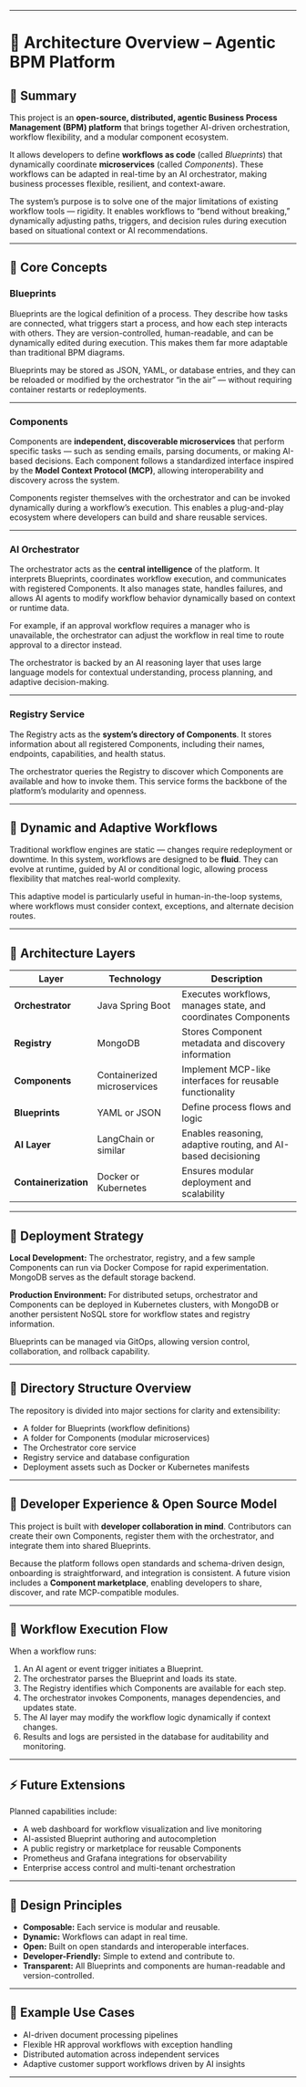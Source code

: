 
---

# 🧩 Architecture Overview – Agentic BPM Platform

## 📘 Summary

This project is an **open-source, distributed, agentic Business Process Management (BPM) platform** that brings together AI-driven orchestration, workflow flexibility, and a modular component ecosystem.

It allows developers to define **workflows as code** (called *Blueprints*) that dynamically coordinate **microservices** (called *Components*). These workflows can be adapted in real-time by an AI orchestrator, making business processes flexible, resilient, and context-aware.

The system’s purpose is to solve one of the major limitations of existing workflow tools — rigidity. It enables workflows to “bend without breaking,” dynamically adjusting paths, triggers, and decision rules during execution based on situational context or AI recommendations.

---

## 🧱 Core Concepts

### **Blueprints**

Blueprints are the logical definition of a process. They describe how tasks are connected, what triggers start a process, and how each step interacts with others.
They are version-controlled, human-readable, and can be dynamically edited during execution. This makes them far more adaptable than traditional BPM diagrams.

Blueprints may be stored as JSON, YAML, or database entries, and they can be reloaded or modified by the orchestrator “in the air” — without requiring container restarts or redeployments.

---

### **Components**

Components are **independent, discoverable microservices** that perform specific tasks — such as sending emails, parsing documents, or making AI-based decisions.
Each component follows a standardized interface inspired by the **Model Context Protocol (MCP)**, allowing interoperability and discovery across the system.

Components register themselves with the orchestrator and can be invoked dynamically during a workflow’s execution. This enables a plug-and-play ecosystem where developers can build and share reusable services.

---

### **AI Orchestrator**

The orchestrator acts as the **central intelligence** of the platform. It interprets Blueprints, coordinates workflow execution, and communicates with registered Components.
It also manages state, handles failures, and allows AI agents to modify workflow behavior dynamically based on context or runtime data.

For example, if an approval workflow requires a manager who is unavailable, the orchestrator can adjust the workflow in real time to route approval to a director instead.

The orchestrator is backed by an AI reasoning layer that uses large language models for contextual understanding, process planning, and adaptive decision-making.

---

### **Registry Service**

The Registry acts as the **system’s directory of Components**.
It stores information about all registered Components, including their names, endpoints, capabilities, and health status.

The orchestrator queries the Registry to discover which Components are available and how to invoke them. This service forms the backbone of the platform’s modularity and openness.

---

## 🧠 Dynamic and Adaptive Workflows

Traditional workflow engines are static — changes require redeployment or downtime.
In this system, workflows are designed to be **fluid**. They can evolve at runtime, guided by AI or conditional logic, allowing process flexibility that matches real-world complexity.

This adaptive model is particularly useful in human-in-the-loop systems, where workflows must consider context, exceptions, and alternate decision routes.

---

## 🧩 Architecture Layers

| Layer                | Technology                  | Description                                                   |
| -------------------- |-----------------------------| ------------------------------------------------------------- |
| **Orchestrator**     | Java Spring Boot            | Executes workflows, manages state, and coordinates Components |
| **Registry**         | MongoDB                     | Stores Component metadata and discovery information           |
| **Components**       | Containerized microservices | Implement MCP-like interfaces for reusable functionality      |
| **Blueprints**       | YAML or JSON                | Define process flows and logic                                |
| **AI Layer**         | LangChain or similar        | Enables reasoning, adaptive routing, and AI-based decisioning |
| **Containerization** | Docker or Kubernetes        | Ensures modular deployment and scalability                    |

---

## 🧭 Deployment Strategy

**Local Development:**
The orchestrator, registry, and a few sample Components can run via Docker Compose for rapid experimentation. MongoDB serves as the default storage backend.

**Production Environment:**
For distributed setups, orchestrator and Components can be deployed in Kubernetes clusters, with MongoDB or another persistent NoSQL store for workflow states and registry information.

Blueprints can be managed via GitOps, allowing version control, collaboration, and rollback capability.

---

## 🔗 Directory Structure Overview

The repository is divided into major sections for clarity and extensibility:

* A folder for Blueprints (workflow definitions)
* A folder for Components (modular microservices)
* The Orchestrator core service
* Registry service and database configuration
* Deployment assets such as Docker or Kubernetes manifests

---

## 🚀 Developer Experience & Open Source Model

This project is built with **developer collaboration in mind**.
Contributors can create their own Components, register them with the orchestrator, and integrate them into shared Blueprints.

Because the platform follows open standards and schema-driven design, onboarding is straightforward, and integration is consistent.
A future vision includes a **Component marketplace**, enabling developers to share, discover, and rate MCP-compatible modules.

---

## 🧩 Workflow Execution Flow

When a workflow runs:

1. An AI agent or event trigger initiates a Blueprint.
2. The orchestrator parses the Blueprint and loads its state.
3. The Registry identifies which Components are available for each step.
4. The orchestrator invokes Components, manages dependencies, and updates state.
5. The AI layer may modify the workflow logic dynamically if context changes.
6. Results and logs are persisted in the database for auditability and monitoring.

---

## ⚡ Future Extensions

Planned capabilities include:

* A web dashboard for workflow visualization and live monitoring
* AI-assisted Blueprint authoring and autocompletion
* A public registry or marketplace for reusable Components
* Prometheus and Grafana integrations for observability
* Enterprise access control and multi-tenant orchestration

---

## 🧩 Design Principles

* **Composable:** Each service is modular and reusable.
* **Dynamic:** Workflows can adapt in real time.
* **Open:** Built on open standards and interoperable interfaces.
* **Developer-Friendly:** Simple to extend and contribute to.
* **Transparent:** All Blueprints and components are human-readable and version-controlled.

---

## 🧠 Example Use Cases

* AI-driven document processing pipelines
* Flexible HR approval workflows with exception handling
* Distributed automation across independent services
* Adaptive customer support workflows driven by AI insights

---
